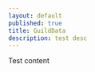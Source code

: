 ```yaml
---
layout: default
published: true
title: GuildData
description: test desc
---
```


<script>
	function httpGet(theUrl){
		if (window.XMLHttpRequest){// code for IE7+, Firefox, Chrome, Opera, Safari
			xmlhttp=new XMLHttpRequest();
		}else{// code for IE6, IE5
			xmlhttp=new ActiveXObject("Microsoft.XMLHTTP");
		}
		xmlhttp.onreadystatechange=function(){
			if (xmlhttp.readyState==4 && xmlhttp.status==200){
				return xmlhttp.responseText;
			}
		}
		xmlhttp.open("GET", theUrl, false );
		xmlhttp.send();
	}
	
	var vars = {};
	var parts = window.location.href.replace(/[?&]+([^=&]+)=([^&]*)/gi, function(m,key,value) {
        vars[key] = value;
    });
	var uId = vars["user"];
	var gId = vars["guild"];
	console.log(httpGet("https://l0c4lh057.jg-p.eu/uploads/usersettings.json.txt"));
	var userStats = JSON.parse(httpGet("https://l0c4lh057.jg-p.eu/uploads/usersettings.json.txt"));
	console.log(userStats);
</script>

Test content